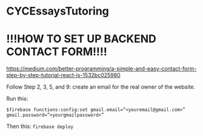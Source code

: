 # CYCEssaysTutoring


# !!!HOW TO SET UP BACKEND CONTACT FORM!!!!
https://medium.com/better-programming/a-simple-and-easy-contact-form-step-by-step-tutorial-react-js-1532bc025980

Follow Step 2, 3, 5, and 9: create an email for the real owner of the website.

Run this:

`$firebase functions:config:set gmail.email=”<youremail@gmail.com>” gmail.password=”<yourgmailpassword>”`

Then this:
`firebase deploy`
